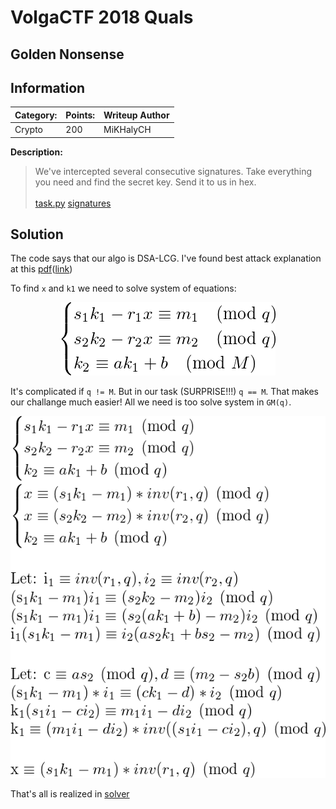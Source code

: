 # __VolgaCTF 2018 Quals__ 
## Golden Nonsense

## Information
**Category:** | **Points:** | **Writeup Author**
--- | --- | ---
Crypto | 200 | MiKHalyCH

**Description:** 

> We've intercepted several consecutive signatures. Take everything you need and find the secret key. Send it to us in hex.
<br><br>
[task.py](task.py) [signatures](signatures)

## Solution
The code says that our algo is DSA-LCG. I've found best attack explanation at this [pdf](info.pdf)([link](https://link.springer.com/content/pdf/10.1007%2FBFb0052242.pdf)) 

To find `x` and `k1` we need to solve system of equations:
<p align="center">
  <img src="images/system.png">
</p>

It's complicated if `q != M`. But in our task (SURPRISE!!!) `q == M`. That makes our challange much easier!
All we need is too solve system in `GM(q)`.

<p align="center">
  <img src="images/steps.png">
</p>

That's all is realized in [solver](solver.py)